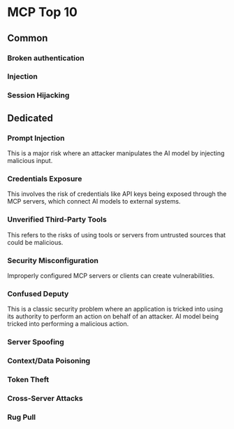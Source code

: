 # MCP Top 10



## Common

### Broken authentication

### Injection

### Session Hijacking

## Dedicated

### Prompt Injection
This is a major risk where an attacker manipulates the AI model by injecting malicious input.

### Credentials Exposure
This involves the risk of credentials like API keys being exposed through the MCP servers, which connect AI models to external systems.

### Unverified Third-Party Tools
This refers to the risks of using tools or servers from untrusted sources that could be malicious.

### Security Misconfiguration
Improperly configured MCP servers or clients can create vulnerabilities.

### Confused Deputy
This is a classic security problem where an application is tricked into using its authority to perform an action on behalf of an attacker. AI model being tricked into performing a malicious action.



### Server Spoofing

### Context/Data Poisoning

### Token Theft

### Cross-Server Attacks


### Rug Pull

